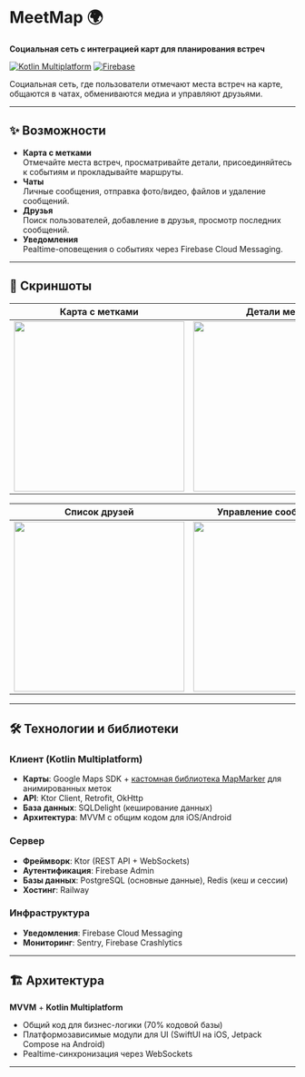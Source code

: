 # MeetMap 🌍  
**Социальная сеть с интеграцией карт для планирования встреч**

[![Kotlin Multiplatform](https://img.shields.io/badge/Kotlin-Multiplatform-%237F52FF?logo=kotlin)](https://kotlinlang.org/docs/multiplatform.html)
[![Firebase](https://img.shields.io/badge/Firebase-Cloud_Service-%23FFCA28?logo=firebase)](https://firebase.google.com/)

Социальная сеть, где пользователи отмечают места встреч на карте, общаются в чатах, обмениваются медиа и управляют друзьями.

---

## ✨ Возможности
- **Карта с метками**  
  Отмечайте места встреч, просматривайте детали, присоединяйтесь к событиям и прокладывайте маршруты.
- **Чаты**  
  Личные сообщения, отправка фото/видео, файлов и удаление сообщений.
- **Друзья**  
  Поиск пользователей, добавление в друзья, просмотр последних сообщений.
- **Уведомления**  
  Реaltime-оповещения о событиях через Firebase Cloud Messaging.

---

## 📸 Скриншоты

| Карта с метками | Детали метки | Чат с друзьями |
|-----------------|--------------|----------------|
| <img src="https://github.com/user-attachments/assets/c16d7a9b-fef7-4838-998b-1705b64e0153" width="300"> | <img src="https://github.com/user-attachments/assets/068defd3-df8e-43b2-91c2-a352310f3d42" width="300"> | <img src="https://github.com/user-attachments/assets/fa8444cf-5d15-4b0e-bc5e-de7bc5da701f" width="300"> |

| Список друзей | Управление сообщениями |
|---------------|------------------------|
| <img src="https://github.com/user-attachments/assets/bd2a3e36-a2ee-4bbd-b6f5-f9fdd6c00f81" width="300"> | <img src="https://github.com/user-attachments/assets/e72dfc9a-a654-45b8-8381-12a945238030" width="300"> |

---

## 🛠 Технологии и библиотеки

### Клиент (Kotlin Multiplatform)
- **Карты**: Google Maps SDK + [кастомная библиотека MapMarker](https://github.com/ILYAPROKOFEV101/mapmarker) для анимированных меток
- **API**: Ktor Client, Retrofit, OkHttp
- **База данных**: SQLDelight (кеширование данных)
- **Архитектура**: MVVM с общим кодом для iOS/Android

### Сервер
- **Фреймворк**: Ktor (REST API + WebSockets)
- **Аутентификация**: Firebase Admin
- **Базы данных**: PostgreSQL (основные данные), Redis (кеш и сессии)
- **Хостинг**: Railway

### Инфраструктура
- **Уведомления**: Firebase Cloud Messaging
- **Мониторинг**: Sentry, Firebase Crashlytics

---

## 🏗 Архитектура
**MVVM** + **Kotlin Multiplatform**  
- Общий код для бизнес-логики (70% кодовой базы)
- Платформозависимые модули для UI (SwiftUI на iOS, Jetpack Compose на Android)
- Реaltime-синхронизация через WebSockets

---






